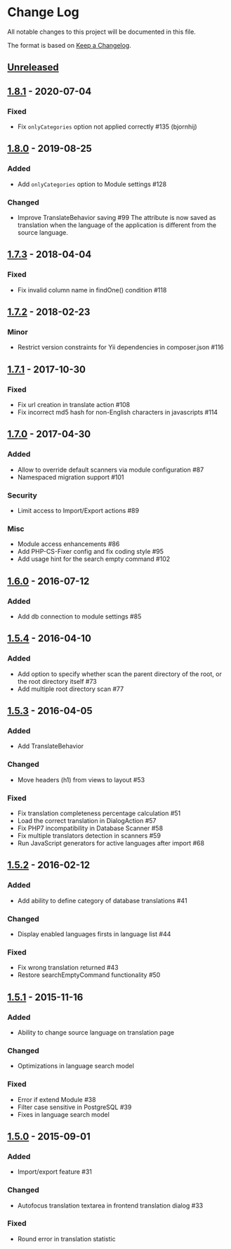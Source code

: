 # Change Log
All notable changes to this project will be documented in this file.

The format is based on [Keep a Changelog](http://keepachangelog.com/).

## [Unreleased]

## [1.8.1] - 2020-07-04
### Fixed
 - Fix `onlyCategories` option not applied correctly #135 (bjornhij)

## [1.8.0] - 2019-08-25

### Added
 - Add `onlyCategories` option to Module settings #128

### Changed
 - Improve TranslateBehavior saving #99
   The attribute is now saved as translation when the language of the application is different from the source language.

## [1.7.3] - 2018-04-04
### Fixed
 - Fix invalid column name in findOne() condition #118

## [1.7.2] - 2018-02-23
### Minor
 - Restrict version constraints for Yii dependencies in composer.json #116

## [1.7.1] - 2017-10-30
### Fixed
 - Fix url creation in translate action #108
 - Fix incorrect md5 hash for non-English characters in javascripts #114

## [1.7.0] - 2017-04-30
### Added
 - Allow to override default scanners via module configuration #87
 - Namespaced migration support #101

### Security
 - Limit access to Import/Export actions #89

### Misc
 - Module access enhancements #86
 - Add PHP-CS-Fixer config and fix coding style #95
 - Add usage hint for the search empty command #102

## [1.6.0] - 2016-07-12
### Added
 - Add db connection to module settings #85

## [1.5.4] - 2016-04-10
### Added
 - Add option to specify whether scan the parent directory of the root, or the root directory itself #73
 - Add multiple root directory scan #77

## [1.5.3] - 2016-04-05
### Added
 - Add TranslateBehavior

### Changed
 - Move headers (h1) from views to layout #53

### Fixed
 - Fix translation completeness percentage calculation #51
 - Load the correct translation in DialogAction #57
 - Fix PHP7 incompatibility in Database Scanner #58
 - Fix multiple translators detection in scanners #59
 - Run JavaScript generators for active languages after import #68

## [1.5.2] - 2016-02-12
### Added
 - Add ability to define category of database translations #41

### Changed
 - Display enabled languages firsts in language list #44

### Fixed
 - Fix wrong translation returned #43
 - Restore searchEmptyCommand functionality #50

## [1.5.1] - 2015-11-16
### Added
 - Ability to change source language on translation page

### Changed
 - Optimizations in language search model

### Fixed
 - Error if extend Module #38
 - Filter case sensitive in PostgreSQL #39
 - Fixes in language search model

## [1.5.0]  - 2015-09-01
### Added
 - Import/export feature #31

### Changed
 - Autofocus translation textarea in frontend translation dialog #33

### Fixed
 - Round error in translation statistic

[Unreleased]: https://github.com/lajax/yii2-translate-manager/compare/1.8.1...HEAD
[1.8.1]: https://github.com/lajax/yii2-translate-manager/compare/1.8.0...1.8.1
[1.8.0]: https://github.com/lajax/yii2-translate-manager/compare/1.7.3...1.8.0
[1.7.3]: https://github.com/lajax/yii2-translate-manager/compare/1.7.2...1.7.3
[1.7.2]: https://github.com/lajax/yii2-translate-manager/compare/1.7.1...1.7.2
[1.7.1]: https://github.com/lajax/yii2-translate-manager/compare/1.7.0...1.7.1
[1.7.0]: https://github.com/lajax/yii2-translate-manager/compare/1.6.0...1.7.0
[1.6.0]: https://github.com/lajax/yii2-translate-manager/compare/1.5.4...1.6.0
[1.5.4]: https://github.com/lajax/yii2-translate-manager/compare/1.5.3...1.5.4
[1.5.3]: https://github.com/lajax/yii2-translate-manager/compare/1.5.2...1.5.3
[1.5.2]: https://github.com/lajax/yii2-translate-manager/compare/1.5.1...1.5.2
[1.5.1]: https://github.com/lajax/yii2-translate-manager/compare/1.5.0...1.5.1
[1.5.0]: https://github.com/lajax/yii2-translate-manager/compare/1.4.9...1.5.0

